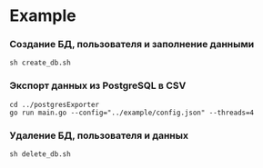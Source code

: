 # Example

### Создание БД, пользователя и заполнение данными
```
sh create_db.sh
```

### Экспорт данных из PostgreSQL в CSV
```
cd ../postgresExporter
go run main.go --config="../example/config.json" --threads=4
```

### Удаление БД, пользователя и данных
```
sh delete_db.sh
```